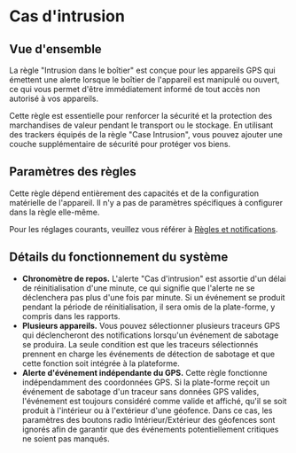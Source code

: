 # Cas d'intrusion

## Vue d'ensemble

La règle "Intrusion dans le boîtier" est conçue pour les appareils GPS qui émettent une alerte lorsque le boîtier de l'appareil est manipulé ou ouvert, ce qui vous permet d'être immédiatement informé de tout accès non autorisé à vos appareils.

Cette règle est essentielle pour renforcer la sécurité et la protection des marchandises de valeur pendant le transport ou le stockage. En utilisant des trackers équipés de la règle "Case Intrusion", vous pouvez ajouter une couche supplémentaire de sécurité pour protéger vos biens.

## Paramètres des règles

Cette règle dépend entièrement des capacités et de la configuration matérielle de l'appareil. Il n'y a pas de paramètres spécifiques à configurer dans la règle elle-même.

Pour les réglages courants, veuillez vous référer à [Règles et notifications](../../../guide-de-litilizateur/regles-et-notifications.md).

## Détails du fonctionnement du système

* **Chronomètre de repos.** L'alerte "Cas d'intrusion" est assortie d'un délai de réinitialisation d'une minute, ce qui signifie que l'alerte ne se déclenchera pas plus d'une fois par minute. Si un événement se produit pendant la période de réinitialisation, il sera omis de la plate-forme, y compris dans les rapports.
* **Plusieurs appareils.** Vous pouvez sélectionner plusieurs traceurs GPS qui déclencheront des notifications lorsqu'un événement de sabotage se produira. La seule condition est que les traceurs sélectionnés prennent en charge les événements de détection de sabotage et que cette fonction soit intégrée à la plateforme.
* **Alerte d'événement indépendante du GPS.** Cette règle fonctionne indépendamment des coordonnées GPS. Si la plate-forme reçoit un événement de sabotage d'un traceur sans données GPS valides, l'événement est toujours considéré comme valide et affiché, qu'il se soit produit à l'intérieur ou à l'extérieur d'une géofence. Dans ce cas, les paramètres des boutons radio Intérieur/Extérieur des géofences sont ignorés afin de garantir que des événements potentiellement critiques ne soient pas manqués.
